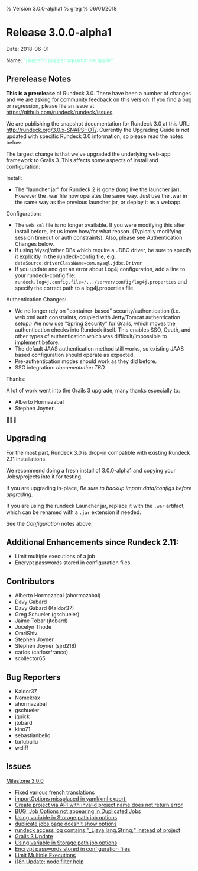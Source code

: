% Version 3.0.0-alpha1
% greg
% 06/01/2018

Release 3.0.0-alpha1
===========

Date: 2018-06-01

Name: <span style="color: aquamarine"><span class="glyphicon glyphicon-apple"></span> "jalapeño popper aquamarine apple"</span>

## Prerelease Notes

**This is a prerelease** of Rundeck 3.0. There have been a number of changes and we are asking for community feedback
on this version. If you find a bug or regression, please file an issue at <https://github.com/rundeck/rundeck/issues>.

We are publishing the snapshot documentation for Rundeck 3.0 at this URL: <http://rundeck.org/3.0.x-SNAPSHOT/>. Currently the Upgrading Guide is *not* updated with specific Rundeck 3.0 information, so please read the notes below.

The largest change is that we've upgraded the underlying web-app framework to Grails 3. This affects some aspects of install and configuration:

Install:

* The "launcher jar" for Rundeck 2 is gone (long live the launcher jar). However the .war file now operates the same way. Just use the .war in the same way as the previous launcher jar, or deploy it as a webapp.

Configuration:

* The `web.xml` file is no longer available. If you were modifying this after install before, let us know how/for what reason. (Typically modifying session timeout or auth constraints). Also, please see Authentication Changes below.
* If using Mysql/other DBs which require a JDBC driver, be sure to specify it explicitly in the rundeck-config file, e.g. `dataSource.driverClassName=com.mysql.jdbc.Driver`
* If you update and get an error about Log4j configuration, add a line to your rundeck-config file: `rundeck.log4j.config.file=/.../server/config/log4j.properties` and specify the correct path to a log4j.properties file.

Authentication Changes:

* We no longer rely on "container-based" security/authentication (i.e. web.xml auth constraints, coupled with Jetty/Tomcat authentication setup.)
	We now use "Spring Security" for Grails, which moves the authentication checks into Rundeck itself.
	This enables SSO, Oauth, and other types of authentication which was difficult/impossible to implement before.
* The default JAAS authentication method still works, so existing JAAS based configuration should operate as expected.
* Pre-authentication modes should work as they did before.
* SSO integration: *documentation TBD*

Thanks:

A lot of work went into the Grails 3 upgrade, many thanks especially to:

* Alberto Hormazabal
* Stephen Joyner

👏👏👏

## Upgrading

For the most part, Rundeck 3.0 is drop-in compatible with existing Rundeck 2.11 installations.

We recommend doing a fresh install of 3.0.0-alpha1 and copying your Jobs/projects into it for testing.

If you are upgrading in-place, *Be sure to backup import data/configs before upgrading.*

If you are using the rundeck Launcher jar, replace it with the `.war` artifact, which can be renamed with a `.jar` extension if needed.

See the *Configuration* notes above.


## Additional Enhancements since Rundeck 2.11:

* Limit multiple executions of a job
* Encrypt passwords stored in configuration files

## Contributors

* Alberto Hormazabal (ahormazabal)
* Davy Gabard
* Davy Gabard (Kaldor37)
* Greg Schueler (gschueler)
* Jaime Tobar (jtobard)
* Jocelyn Thode
* OmriShiv
* Stephen Joyner
* Stephen Joyner (sjrd218)
* carlos (carlosrfranco)
* scollector65

## Bug Reporters

* Kaldor37
* Nomekrax
* ahormazabal
* gschueler
* jquick
* jtobard
* kino71
* sebastianbello
* turlubullu
* wcliff

## Issues

[Milestone 3.0.0](https://github.com/rundeck/rundeck/milestone/76)

* [Fixed various french translations](https://github.com/rundeck/rundeck/pull/3430)
* [importOptions missplaced in yaml/xml export.](https://github.com/rundeck/rundeck/issues/3429)
* [Create project via API with invalid project name does not return error](https://github.com/rundeck/rundeck/issues/3423)
* [BUG: Job Options not appearing in Duplicated Jobs](https://github.com/rundeck/rundeck/issues/3421)
* [Using variable in Storage path job options](https://github.com/rundeck/rundeck/pull/3420)
* [duplicate jobs page doesn't show options ](https://github.com/rundeck/rundeck/issues/3384)
* [rundeck access log contains "_Ljava.lang.String;" instead of project](https://github.com/rundeck/rundeck/issues/3379)
* [Grails 3 Update](https://github.com/rundeck/rundeck/pull/3290)
* [Using variable in Storage path job options](https://github.com/rundeck/rundeck/issues/2092)
* [Encrypt passwords stored in configuration files](https://github.com/rundeck/rundeck/issues/2062)
* [Limit Multiple Executions](https://github.com/rundeck/rundeck/issues/1387)
* [i18n Update: node filter help](https://github.com/rundeck/rundeck/pull/3383)
